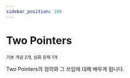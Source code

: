 ```yaml
---
sidebar_position: 100
---
```


# Two Pointers

<sup>기본 개념 2개, 심화 문제 1개</sup>

Two Pointers의 정의와 그 쓰임에 대해 배우게 됩니다.